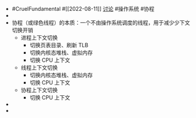 - #CruelFundamental #[[2022-08-11]] [讨论](https://github.com/CYZH1307/CruelFundamental/tree/main/homework/202208/11) #操作系统 #协程
-
- 协程（或绿色线程）的本质：一个不由操作系统调度的线程，用于减少少下文切换开销
	- 进程上下文切换
		- 切换页表目录、刷新 TLB
		- 切换内核态堆栈、虚拟内存
		- 切换 CPU 上下文
	- 线程上下文切换
		- 切换内核态堆栈、虚拟内存
		- 切换 CPU 上下文
	- 协程上下文切换
		- 切换 CPU 上下文
-
-